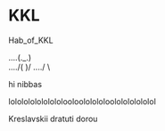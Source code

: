 # KKL
Hab_of_KKL


  ....(._.)  
  ..../( )/
  ..../  \

hi nibbas

lololololololololooloololololoololololololol

  Kreslavskii
  dratuti dorou

